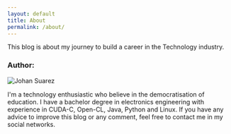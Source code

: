 ```yaml
---
layout: default
title: About
permalink: /about/
---
```


This blog is about my journey to build a career in the Technology industry.

### Author:

<div class="personal-img">
  <img src="{{ "assets/img/personal.jpeg" | relative_url }}" alt="Johan Suarez" style="%100">
</div>


I'm a technology enthusiastic who believe in the democratisation of education.
I have a bachelor degree in electronics engineering with experience in
CUDA-C, Open-CL, Java, Python and Linux. If you have any advice to improve this
blog or any comment, feel free to contact me in my social networks.
